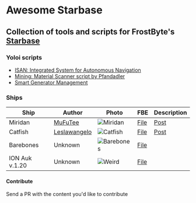 
# Awesome Starbase
## Collection of tools and scripts for FrostByte's [Starbase](https://store.steampowered.com/app/454120/Starbase/)

### Yoloi scripts

 - [ISAN: Integrated System for Autonomous Navigation](https://github.com/Collective-SB/ISAN)
 - [Mining: Material Scanner script by Pfandadler](https://github.com/DerPfandadler/Pfandadler-YOLOL/tree/main/Material%20Scanner)
 - [Smart Generator Management](https://steamlists.com/starbase-automatic-generator-output-with-basic-yolol/)
  
 


### Ships


| Ship         |      Author    | Photo                                                 | FBE | Description |
|--------------|---------------|-------------------------------------------------------|-----|-------------|
| Miridan     |  [MuFuTee](https://www.reddit.com/r/starbase/comments/pb97b3/miridan_the_living_one_my_newest_project_is_alive/haa5eq3/?utm_source=reddit&utm_medium=web2x&context=3) |![Miridan](https://raw.githubusercontent.com/xymor/awesome-starbase/master/blueprints/custom/miridan/ih8ibecglhj71.webp)           | [File](https://www.reddit.com/r/starbase/comments/pb97b3/miridan_the_living_one_my_newest_project_is_alive/haa2cic/?utm_source=reddit&utm_medium=web2x&context=3)           |    [Post](https://www.reddit.com/gallery/pb97b3)         |
| Catfish   |     [Leslawangelo](https://old.reddit.com/r/starbase/comments/p7c1fw/many_people_asked_for_blueprint_of_my_catfish_you/h9ikzh0/)              |  ![Catfish](https://raw.githubusercontent.com/xymor/awesome-starbase/master/blueprints/custom/catfish/tzcfracmfai71.webp)   | [File](https://old.reddit.com/r/starbase/comments/p7c1fw/many_people_asked_for_blueprint_of_my_catfish_you/h9ikzh0/) | [Post](https://old.reddit.com/r/starbase/comments/p7c1fw/many_people_asked_for_blueprint_of_my_catfish_you/)          |
| Barebones   |     Unknown   |  ![Barebones](https://raw.githubusercontent.com/xymor/awesome-starbase/master/blueprints/custom/barebones/Screenshot%20(20).png)   | [File](https://github.com/xymor/awesome-starbase/blob/master/blueprints/custom/barebones/ship_16.fbe) |        |
| ION Auk v.1.20   |     Unknown   |  ![Weird](https://raw.githubusercontent.com/xymor/awesome-starbase/master/blueprints/custom/weird/Screenshot%20(19).png)   | [File](https://github.com/xymor/awesome-starbase/blob/master/blueprints/custom/weird/ship_15.fbe) |        |


#### Contribute
 Send a PR with the content you'd like to contribute
